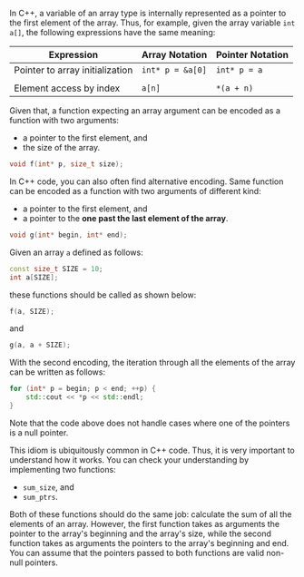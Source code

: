 In C++, a variable of an array type is internally represented 
as a pointer to the first element of the array.
Thus, for example, given the array variable `int a[]`, 
the following expressions have the same meaning:

| Expression                      | Array Notation   | Pointer Notation    |
|---------------------------------|------------------|---------------------|
| Pointer to array initialization | `int* p = &a[0]` | `int* p = a`        |
|                                 |                  |                     |
| Element access by index         | `a[n]`           | `*(a + n)`          |

Given that, a function expecting an array argument can be encoded as 
a function with two arguments:  
* a pointer to the first element, and
* the size of the array.

```c++
void f(int* p, size_t size);
```

In C++ code, you can also often find alternative encoding. 
Same function can be encoded as a function with two arguments 
of different kind:
* a pointer to the first element, and
* a pointer to the __one past the last element of the array__.

```c++
void g(int* begin, int* end);
```

Given an array `a` defined as follows:

```c++
const size_t SIZE = 10;
int a[SIZE];
```

these functions should be called as shown below:

```c++
f(a, SIZE);
```

and

```c++
g(a, a + SIZE);
```

With the second encoding, the iteration through 
all the elements of the array can be written as follows: 

```c++
for (int* p = begin; p < end; ++p) {
    std::cout << *p << std::endl;
}
```

<div class="hint">

Note that the code above does not handle 
cases where one of the pointers is a null pointer. 

</div>

This idiom is ubiquitously common in C++ code. 
Thus, it is very important to understand how it works.
You can check your understanding by implementing two functions:
* `sum_size`, and 
* `sum_ptrs`.

Both of these functions should do the same job: 
calculate the sum of all the elements of an array. 
However, the first function takes as arguments 
the pointer to the array's beginning and the array's size,
while the second function takes as arguments 
the pointers to the array's beginning and end.
You can assume that the pointers 
passed to both functions are valid non-null pointers. 
